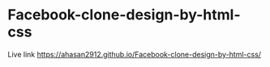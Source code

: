 # Facebook-clone-design-by-html-css
Live link
https://ahasan2912.github.io/Facebook-clone-design-by-html-css/
